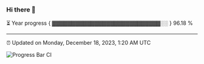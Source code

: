 ### Hi there 👋

⏳ Year progress { ▓▓▓▓▓▓▓▓▓▓▓▓▓▓▓▓▓▓▓▓▓▓▓▓▓▓▓▓░░ } 96.18 %

---

⏰ Updated on Monday, December 18, 2023, 1:20 AM UTC

![Progress Bar CI](https://github.com/arthurbuhl/arthurbuhl/workflows/Progress%20Bar%20CI/badge.svg)
